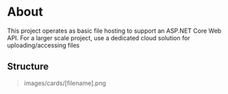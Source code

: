 # About
This project operates as basic file hosting to support an ASP.NET Core Web API. For a larger scale project, use a dedicated cloud solution for uploading/accessing files

## Structure
>images/cards/[filename].png